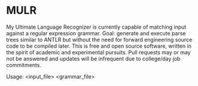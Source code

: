# MULR

My Ultimate Language Recognizer is currently capable of matching input against a regular expression grammar.
Goal: generate and execute parse trees similar to ANTLR but without the need for forward engineering source code to be compiled later.
This is free and open source software, written in the spirit of academic and experimental pursuits.
Pull requests may or may not be answered and updates will be infrequent due to college/day job commitments.

Usage: <executable> <input_file> <grammar_file>
